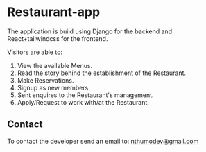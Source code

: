 # Restaurant-app
The application is build using Django for the backend and React+tailwindcss for the frontend.

Visitors are able to:

1. View the available Menus.
2. Read the story behind the establishment of the Restaurant.
3. Make Reservations.
4. Signup as new members.
5. Sent enquires to the Restaurant's management.
6. Apply/Request to work with/at the Restaurant.

## Contact
To contact the developer send an email to:
nthumodev@gmail.com
